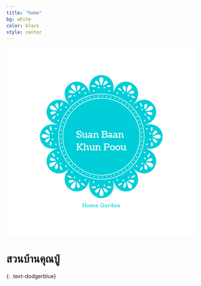 ```yaml
---
title: "home"
bg: white
color: black
style: center
---
```

![Suan Baan Khun Poou](img/logo-transparent.png)

# สวนบ้านคุณปู่
{: .text-dodgerblue}
